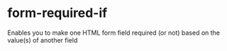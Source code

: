 # form-required-if
Enables you to make one HTML form field required (or not) based on the value(s) of another field
